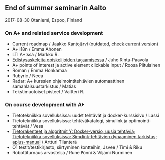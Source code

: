 
## End of summer seminar in Aalto

2017-08-30 Otaniemi, Espoo, Finland

### On A+ and related service development

 * Current roadmap / Jaakko Kantojärvi (outdated, [check current version](/roadmap/presentation/))
 * A+ i18n / Emma Ahonen
 * LTI A+:ssa / Markku R.
 * [Edistysaskeleita opiskelijoiden tagaamisessa](aplus-tags.pdf) / Juho Rinta-Paavola
 * A+ points of interest ja active element clickable input / Roosa Piitulainen
 * Roman / Emma Honkamaa
 * Rubyric / Neea
 * Radar: A+ kurssien ohjelmointitehtävien automaattinen samanlaisuustarkistus / Matias
 * Tekstimuotoiset pisteet / Valtteri N.

### On course development with A+

 * Tietotekniikka sovelluksissa: uudet tehtävät ja docker-kurssisivu / Lassi
 * Tietotekniikka sovelluksissa: tehtäväkatalogi, simulink ja optimointi-tehtävät / Vesa
 * [Tietorakenteet ja algoritmit Y: Docker-versio, uusia tehtäviä; Tietotekniikka sovelluksissa: Simulink-tehtävien dynaaminen tarkistus; aplus-manual](artturi.pdf) / Artturi Tilanterä
 * O1 testit/testikirjasto, siirtyminen kontteihin, Jsvee / Timi & Riku
 * Robottiturnaus arvostelija / Rune Pönni & Viljami Nurminen
